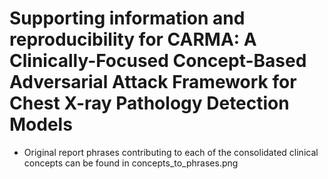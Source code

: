 # Supporting information and reproducibility for CARMA: A Clinically-Focused Concept-Based Adversarial Attack Framework for Chest X-ray Pathology Detection Models

- Original report phrases contributing to each of the consolidated clinical concepts can be found in concepts_to_phrases.png
